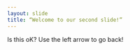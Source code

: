 ```yaml
---
layout: slide
title: “Welcome to our second slide!”
---
```

Is this oK?
Use the left arrow to go back!

